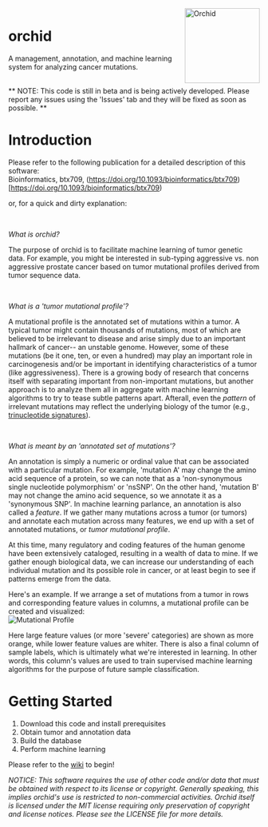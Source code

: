 <img src="http://wittelab.ucsf.edu/images/orchid.png" alt="Orchid" height=150px; align="right">

# orchid
A management, annotation, and machine learning system for analyzing cancer mutations.  
<br/>  

** NOTE: This code is still in beta and is being actively developed. Please report any issues using the 'Issues' tab and they will be fixed as soon as possible. **

# Introduction

Please refer to the following publication for a detailed description of this software:  
Bioinformatics, btx709, (https://doi.org/10.1093/bioinformatics/btx709)[https://doi.org/10.1093/bioinformatics/btx709)

or, for a quick and dirty explanation:  
  
<br />  


_What is orchid?_ 
  
The purpose of orchid is to facilitate machine learning of tumor genetic data. For example, you might be interested in sub-typing aggressive vs. non aggressive prostate cancer based on tumor mutational profiles derived from tumor sequence data.
  
<br />  

_What is a 'tumor mutational profile'?_
  
A mutational profile is the annotated set of mutations within a tumor. A typical tumor might contain thousands of mutations, most of which are believed to be irrelevant to disease and arise simply due to an important hallmark of cancer-- an unstable genome. However, some of these mutations (be it one, ten, or even a hundred) may play an important role in carcinogenesis and/or be important in identifying characteristics of a tumor (like aggressiveness). There is a growing body of research that concerns itself with separating important from non-important mutations, but another approach is to analyze them all in aggregate with machine learning algorithms to try to tease subtle patterns apart. Afterall, even the _pattern_ of irrelevant mutations may reflect the underlying biology of the tumor (e.g., [trinucleotide signatures](https://goo.gl/6tHS7Q)).

<br />  


_What is meant by an 'annotated set of mutations'?_
  
An annotation is simply a numeric or ordinal value that can be associated with a particular mutation. For example, 'mutation A' may change the amino acid sequence of a protein, so we can note that as a 'non-synonymous single nucleotide polymorphism' or 'nsSNP'. On the other hand, 'mutation B' may not change the amino acid sequence, so we annotate it as a 'synonymous SNP'. In machine learning parlance, an annotation is also called a _feature_. If we gather many mutations across a tumor (or tumors) and annotate each mutation across many features, we end up with a set of annotated mutations, or _tumor mutational profile_.

At this time, many regulatory and coding features of the human genome have been extensively cataloged, resulting in a wealth of data to mine. If we gather enough biological data, we can increase our understanding of each individual mutation and its possible role in cancer, or at least begin to see if patterns emerge from the data. 

Here's an example. If we arrange a set of mutations from a tumor in rows and corresponding feature values in columns, a mutational profile can be created and visualized:  
![Mutational Profile](http://wittelab.ucsf.edu/images/mutational_profiles.png)  

Here large feature values (or more 'severe' categories) are shown as more orange, while lower feature values are whiter. There is also a final column of sample labels, which is ultimately what we're interested in learning. In other words, this column's values are used to train supervised machine learning algorithms for the purpose of future sample classification. 


# Getting Started
1. Download this code and install prerequisites  
2. Obtain tumor and annotation data  
3. Build the database  
4. Perform machine learning  

Please refer to the [wiki](https://github.com/Wittelab/orchid/wiki) to begin! 


_NOTICE:_
_This software requires the use of other code and/or data that must be obtained with respect to its license or copyright. Generally speaking, this implies orchid's use is restricted to non-commercial activities. Orchid itself is licensed under the MIT license requiring only preservation of copyright and license notices. Please see the LICENSE file for more details._
